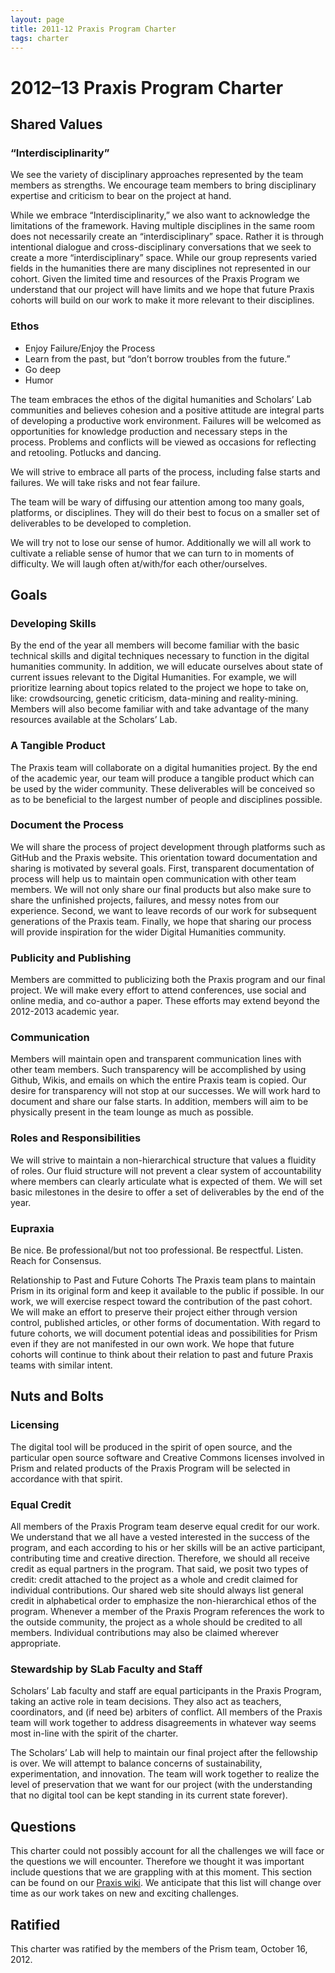 ```yaml
---
layout: page
title: 2011-12 Praxis Program Charter
tags: charter
---
```


# 2012–13 Praxis Program Charter


## Shared Values

### “Interdisciplinarity”

We see the variety of disciplinary approaches represented by the team members as strengths. We encourage team members to bring disciplinary expertise and criticism to bear on the project at hand.

While we embrace “Interdisciplinarity,” we also want to acknowledge the limitations of the framework.  Having multiple disciplines in the same room does not necessarily create an “interdisciplinary” space.  Rather it is through intentional dialogue and cross-disciplinary conversations that we seek to create a more “interdisciplinary” space.  While our group represents varied fields in the humanities there are many disciplines not represented in our cohort.  Given the limited time and resources of the Praxis Program we understand that our project will have limits and we hope that future Praxis cohorts will build on our work to make it more relevant to their disciplines.

### Ethos

* Enjoy Failure/Enjoy the Process
* Learn from the past, but “don’t borrow troubles from the future.”
* Go deep
* Humor

The team embraces the ethos of the digital humanities and Scholars’ Lab communities and believes cohesion and a positive attitude are integral parts of developing a productive work environment. Failures will be welcomed as opportunities for knowledge production and necessary steps in the process. Problems and conflicts will be viewed as occasions for reflecting and retooling. Potlucks and dancing. 
 
We will strive to embrace all parts of the process, including false starts and failures.  We will take risks and not fear failure.

The team will be wary of diffusing our attention among too many goals, platforms, or disciplines. They will do their best to focus on a smaller set of deliverables to be developed to completion.

We will try not to lose our sense of humor.  Additionally we will all work to cultivate a reliable sense of humor that we can turn to in moments of difficulty.  We will laugh often at/with/for each other/ourselves.


## Goals

### Developing Skills

By the end of the year all members will become familiar with the basic technical skills and digital techniques necessary to function in the digital humanities community.  In addition, we will educate ourselves about state of current issues relevant to the Digital Humanities. For example, we will prioritize learning about topics related to the project we hope to take on, like: crowdsourcing, genetic criticism, data-mining and reality-mining. Members will also become familiar with and take advantage of the many resources available at the Scholars’ Lab.  

### A Tangible Product

The Praxis team will collaborate on a digital humanities project. By the end of the academic year, our team will produce a tangible product which can be used by the wider community. These deliverables will be conceived so as to be beneficial to the largest number of people and disciplines possible.

### Document the Process

We will share the process of project development through platforms such as GitHub and the Praxis website.  This orientation toward documentation and sharing is motivated by several goals.  First, transparent documentation of process will help us to maintain open communication with other team members.  We will not only share our final products but also make sure to share the unfinished projects, failures, and messy notes from our experience.  Second, we want to leave records of our work for subsequent generations of the Praxis team.  Finally, we hope that sharing our process will provide inspiration for the wider Digital Humanities community.

### Publicity and Publishing

Members are committed to publicizing both the Praxis program and our final project.  We will make every effort to attend conferences, use social and online media, and co-author a paper.  These efforts may extend beyond the 2012-2013 academic year.

### Communication

Members will maintain open and transparent communication lines with other team members.  Such transparency will be accomplished by using Github, Wikis, and emails on which the entire Praxis team is copied.  Our desire for transparency will not stop at our successes.  We will work hard to document and share our false starts.  In addition, members will aim to be physically present in the team lounge as much as possible. 

### Roles and Responsibilities

We will strive to maintain a non-hierarchical structure that values a fluidity of roles.  Our fluid structure will not prevent a clear system of accountability where members can clearly articulate what is expected of them.  We will set basic milestones in the desire to offer a set of deliverables by the end of the year.

### Eupraxia

Be nice. Be professional/but not too professional. Be respectful. Listen.  Reach for Consensus.

Relationship to Past and Future Cohorts
The Praxis team plans to maintain Prism in its original form and keep it available to the public if possible. In our work, we will exercise respect toward the contribution of the past cohort.  We will make an effort to preserve their project either through version control, published articles, or other forms of documentation.   With regard to future cohorts, we will document potential ideas and possibilities for Prism even if they are not manifested in our own work.  We hope that future cohorts will continue to think about their relation to past and future Praxis teams with similar intent. 

## Nuts and Bolts

### Licensing

The digital tool will be produced in the spirit of open source, and the particular open source software and Creative Commons licenses involved in Prism and related products of the Praxis Program will be selected in accordance with that spirit.

### Equal Credit

All members of the Praxis Program team deserve equal credit for our work. We understand that we all have a vested interested in the success of the program, and each according to his or her skills will be an active participant, contributing time and creative direction. Therefore, we should all receive credit as equal partners in the program. That said, we posit two types of credit: credit attached to the project as a whole and credit claimed for individual contributions. Our shared web site should always list general credit in alphabetical order to emphasize the non-hierarchical ethos of the program. Whenever a member of the Praxis Program references the work to the outside community, the project as a whole should be credited to all members. Individual contributions may also be claimed wherever appropriate.

### Stewardship by SLab Faculty and Staff

Scholars’ Lab faculty and staff are equal participants in the Praxis Program, taking an active role in team decisions. They also act as teachers, coordinators, and (if need be) arbiters of conflict. All members of the Praxis team will work together to address disagreements in whatever way seems most in-line with the spirit of the charter.

The Scholars’ Lab will help to maintain our final project after the fellowship is over. We will attempt to balance concerns of sustainability, experimentation, and innovation. The team will work together to realize the level of preservation that we want for our project (with the understanding that no digital tool can be kept standing in its current state forever).


## Questions

This charter could not possibly account for all the challenges we will face or the questions we will encounter.  Therefore we thought it was important include questions that we are grappling with at this moment. This section can be found on our [Praxis wiki][praxis-wiki].  We anticipate that this list will change over time as our work takes on new and exciting challenges.

## Ratified

This charter was ratified by the members of the Prism team, October 16, 2012.

[praxis-wiki]: https://github.com/scholarslab/praxis/wiki
